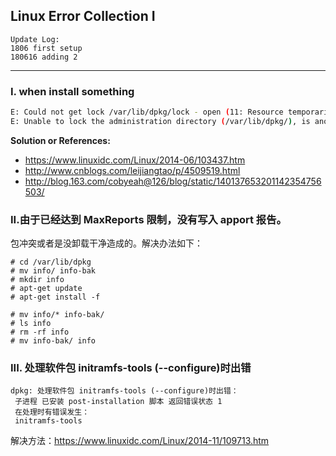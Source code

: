 ## Linux Error Collection I

```
Update Log:
1806 first setup
180616 adding 2
```

---

### I. when install something

```bash
E: Could not get lock /var/lib/dpkg/lock - open (11: Resource temporarily unavailable)
E: Unable to lock the administration directory (/var/lib/dpkg/), is another process using it?
```

**Solution or References:**

- https://www.linuxidc.com/Linux/2014-06/103437.htm
- http://www.cnblogs.com/leijiangtao/p/4509519.html
- http://blog.163.com/cobyeah@126/blog/static/140137653201142354756503/

### II.由于已经达到 MaxReports 限制，没有写入 apport 报告。

包冲突或者是没卸载干净造成的。解决办法如下：

```
# cd /var/lib/dpkg  
# mv info/ info-bak  
# mkdir info  
# apt-get update  
# apt-get install -f

# mv info/* info-bak/  
# ls info  
# rm -rf info  
# mv info-bak/ info
```

### III. 处理软件包 initramfs-tools (--configure)时出错

```
dpkg: 处理软件包 initramfs-tools (--configure)时出错：
 子进程 已安装 post-installation 脚本 返回错误状态 1
 在处理时有错误发生：
 initramfs-tools
```

解决方法：https://www.linuxidc.com/Linux/2014-11/109713.htm